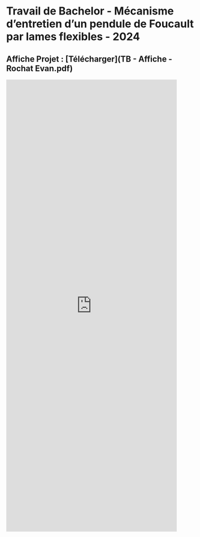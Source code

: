 # Travail de Bachelor  - Mécanisme d’entretien d’un pendule de Foucault par lames flexibles - 2024
## Affiche Projet : [Télécharger](TB - Affiche - Rochat Evan.pdf)
<embed src="https://rochatevan.github.io/TB - Affiche - Rochat Evan.pdf"  width="90%" height="1200px" />
